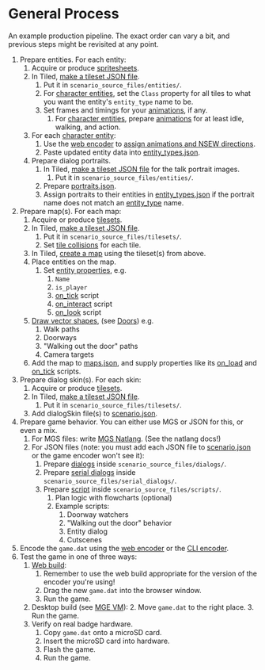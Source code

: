 # General Process

An example production pipeline. The exact order can vary a bit, and previous steps might be revisited at any point.

1. Prepare entities. For each entity:
	1. Acquire or produce [spritesheets](tilesets).
	2. In Tiled, [make a tileset JSON file](tilesets/creating_a_tileset_json_file).
		1. Put it in `scenario_source_files/entities/`.
		2. For [character entities](entities/character_entity), set the `Class` property for all tiles to what you want the entity's `entity_type` name to be.
		3. Set frames and timings for your [animations](tilesets/animations), if any.
			1. For [character entities](entities/character_entity), prepare [animations](tilesets/animations) for at least idle, walking, and action.
	3. For each [character entity](entities/character_entity):
		1. Use the [web encoder](encoder/web_encoder) to [assign animations and NSEW directions](entity_management_system).
		2. Paste updated entity data into [entity_types.json](structure/entity_types.json).
	4. Prepare dialog portraits.
		1. In Tiled, [make a tileset JSON file](tilesets/creating_a_tileset_json_file) for the talk portrait images.
			1. Put it in `scenario_source_files/entities/`.
		2. Prepare [portraits.json](structure/portraits.json).
		3. Assign portraits to their entities in [entity_types.json](structure/entity_types.json) if the portrait name does not match an [entity_type](entities/character_entity) name.
3. Prepare map(s). For each map:
	1. Acquire or produce [tilesets](tilesets).
	2. In Tiled, [make a tileset JSON file](tilesets/creating_a_tileset_json_file).
		1. Put it in `scenario_source_files/tilesets/`.
		2. Set [tile collisions](tilesets/tile_collisions) for each tile.
	3. In Tiled, [create a map](maps) using the tileset(s) from above.
	4. Place entities on the map.
		1. Set [entity properties](entity_properties), e.g.
			1. `Name`
			2. `is_player`
			3. [on_tick](scripts/on_tick) script
			4. [on_interact](scripts/on_interact) script
			5. [on_look](scripts/on_look) script
	5. [Draw vector shapes](maps/vector_objects), (see [Doors](techniques/doors)) e.g.
		1. Walk paths
		2. Doorways
		3. "Walking out the door" paths
		4. Camera targets
	6. Add the map to [maps.json](structure/maps.json), and supply properties like its [on_load](scripts/on_load) and [on_tick](scripts/on_tick) scripts.
4. Prepare dialog skin(s). For each skin:
	1. Acquire or produce [tilesets](tilesets).
	2. In Tiled, [make a tileset JSON file](tilesets/creating_a_tileset_json_file).
		1. Put it in `scenario_source_files/tilesets/`.
	3. Add dialogSkin file(s) to [scenario.json](structure/scenario.json).
5. Prepare game behavior. You can either use MGS or JSON for this, or even a mix.
	1. For MGS files: write [MGS Natlang](mgs/mgs_natlang). (See the natlang docs!)
	2. For JSON files (note: you must add each JSON file to [scenario.json](structure/scenario.json) or the game encoder won't see it):
		1. Prepare [dialogs](dialogs) inside `scenario_source_files/dialogs/`.
		1. Prepare [serial dialogs](dialogs/serial_dialogs) inside `scenario_source_files/serial_dialogs/`.
		2. Prepare [script](scripts) inside `scenario_source_files/scripts/`.
			1. Plan logic with flowcharts (optional)
			2. Example scripts:
				1. Doorway watchers
				2. "Walking out the door" behavior
				3. Entity dialog
				4. Cutscenes
6. Encode the `game.dat` using the [web encoder](encoder/web_encoder) or the [CLI encoder](encoder/cli_encoder).
7. Test the game in one of three ways:
	1. [Web build](hardware/web_build):
		1. Remember to use the web build appropriate for the version of the encoder you're using!
		2. Drag the new `game.dat` into the browser window.
		3. Run the game.
	2. Desktop build (see [MGE VM](getting_started/mge_vm)):
		2. Move `game.dat` to the right place.
		3. Run the game.
	3. Verify on real badge hardware.
		1. Copy `game.dat` onto a microSD card.
		2. Insert the microSD card into hardware.
		3. Flash the game.
		4. Run the game.
